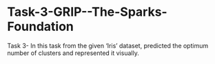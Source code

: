 # Task-3-GRIP--The-Sparks-Foundation
Task 3- In this task from the given ‘Iris’ dataset, predicted the optimum number of clusters and represented it visually.
